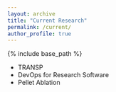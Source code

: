 ```yaml
---
layout: archive
title: "Current Research"
permalink: /current/
author_profile: true
---
```


{% include base_path %}

* TRANSP
* DevOps for Research Software
* Pellet Ablation
